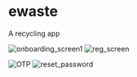 # ewaste
A recycling app

![onboarding_screen1](https://user-images.githubusercontent.com/69245601/177994244-9f0bf451-6954-44ad-b322-b6f18ee7bbcb.png)
![reg_screen](https://user-images.githubusercontent.com/69245601/177994799-2251a11e-46c4-44af-a4be-9be8a6552b12.png)


![OTP](https://user-images.githubusercontent.com/69245601/177994835-65d9194e-4d30-476f-91e7-a6815ff13d7b.png)
![reset_password](https://user-images.githubusercontent.com/69245601/177994849-4e13948c-4b62-4739-9992-752bffefe83b.png)

